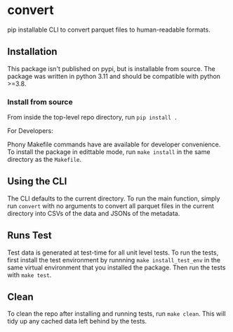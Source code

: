 # convert
pip installable CLI to convert parquet files to human-readable formats.  

## Installation  
This package isn't published on pypi, but is installable from source. The package was written in python 3.11 and should be compatible with python >=3.8. 
### Install from source 
From inside the top-level repo directory, run `pip install .`

For Developers: 

Phony Makefile commands have are available for developer convenience. To install the package in edittable mode, run `make install` in the same directory as the `Makefile`. 

## Using the CLI 

The CLI defaults to the current directory. To run the main function, simply run `convert` with no arguments to convert all parquet files in the current directory into CSVs of the data and JSONs of the metadata. 

## Runs Test

Test data is generated at test-time for all unit level tests. To run the tests, first install the test environment by runnning `make install_test_env` in the same virtual environment that you installed the package. Then run the tests with `make test`. 

## Clean 
To clean the repo after installing and running tests, run `make clean`. This will tidy up any cached data left behind by the tests. 